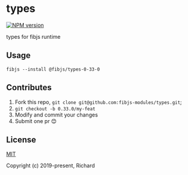 # types

[![NPM version](https://img.shields.io/npm/v/@fibjs/types-0-33-0.svg)](https://www.npmjs.org/package/@fibjs/types-0-33-0)

types for fibjs runtime

## Usage

```
fibjs --install @fibjs/types-0-33-0
```

## Contributes

1. Fork this repo, `git clone git@github.com:fibjs-modules/types.git`;
2. `git checkout -b 0.33.0/my-feat`
3. Modify and commit your changes
4. Submit one pr 😊

## License

[MIT](https://opensource.org/licenses/MIT)

Copyright (c) 2019-present, Richard
